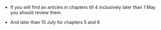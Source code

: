 - If you will find an articles in chapters till 4 inclusively
  later than 1 May you should review them.

- And later than 15 July for chapters 5 and 6